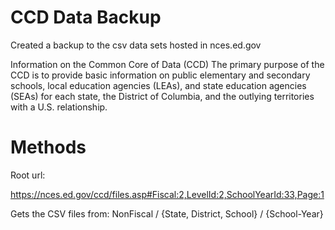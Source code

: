 # CCD Data Backup

Created a backup to the csv data sets hosted in nces.ed.gov 

Information on the Common Core of Data (CCD)
The primary purpose of the CCD is to provide basic information on public elementary and secondary schools, local education agencies (LEAs), and state education agencies (SEAs) for each state, the District of Columbia, and the outlying territories with a U.S. relationship.



# Methods

Root url: 

https://nces.ed.gov/ccd/files.asp#Fiscal:2,LevelId:2,SchoolYearId:33,Page:1

Gets the CSV files from:
NonFiscal / {State, District, School} / {School-Year}


